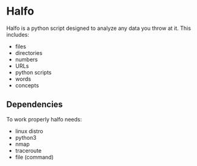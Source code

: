 # Halfo
Halfo is a python script designed to analyze any data you throw at it.
This includes:

  * files
  * directories
  * numbers
  * URLs
  * python scripts
  * words
  * concepts
 
 ## Dependencies
 To work properly halfo needs:
 
  * linux distro
  * python3
  * nmap
  * traceroute
  * file (command)
 
  


